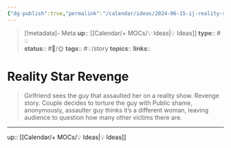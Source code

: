 ```yaml
---
{"dg-publish":true,"permalink":"/calendar/ideas/2024-06-15-ij-reality-star-revenge/","title":"Reality Star Revenge"}
---
```


> [!metadata]- Meta
> **up**:: [[Calendar/+ MOCs/💡 Ideas\|💡 Ideas]]
> **type**:: #💡  
> **status**:: #📝/🌞
> **tags**:: #💡/story
> **topics**:: 
> **links**::

# Reality Star Revenge

> Girlfriend sees the guy that assaulted her on a reality show. Revenge story. Couple decides to torture the guy with Public shame, anonymously, assaulter guy thinks it’s a different woman, leaving audience to question how many other victims there are. 



---
up:: [[Calendar/+ MOCs/💡 Ideas\|💡 Ideas]]

